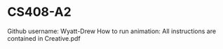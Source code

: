 # CS408-A2

Github username: Wyatt-Drew How to run animation: All instructions are contained in Creative.pdf
